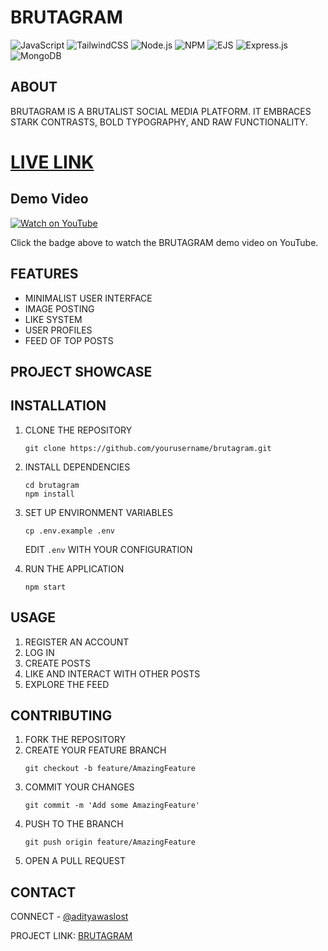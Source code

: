 # BRUTAGRAM
![JavaScript](https://img.shields.io/badge/JavaScript-F7DF1E?style=for-the-badge&logo=javascript&logoColor=black)
![TailwindCSS](https://img.shields.io/badge/Tailwind_CSS-38B2AC?style=for-the-badge&logo=tailwind-css&logoColor=white)
![Node.js](https://img.shields.io/badge/Node.js-339933?style=for-the-badge&logo=nodedotjs&logoColor=white)
![NPM](https://img.shields.io/badge/NPM-CB3837?style=for-the-badge&logo=npm&logoColor=white)
![EJS](https://img.shields.io/badge/EJS-FF2D20?style=for-the-badge&logo=EJS&logoColor=white)
![Express.js](https://img.shields.io/badge/Express.js-000000?style=for-the-badge&logo=express&logoColor=white)
![MongoDB](https://img.shields.io/badge/MongoDB-47A248?style=for-the-badge&logo=mongodb&logoColor=white)

## ABOUT

BRUTAGRAM IS A BRUTALIST SOCIAL MEDIA PLATFORM. IT EMBRACES STARK CONTRASTS, BOLD TYPOGRAPHY, AND RAW FUNCTIONALITY.

# [LIVE LINK](https://brutagram.koyeb.app/)
## Demo Video

[![Watch on YouTube](https://img.shields.io/badge/Watch_on-YouTube-red?style=for-the-badge&logo=youtube&logoColor=white)](https://youtu.be/ujjspZy4MZ8)

Click the badge above to watch the BRUTAGRAM demo video on YouTube.


## FEATURES

- MINIMALIST USER INTERFACE
- IMAGE POSTING
- LIKE SYSTEM
- USER PROFILES
- FEED OF TOP POSTS

## PROJECT SHOWCASE



## INSTALLATION

1. CLONE THE REPOSITORY
   ```
   git clone https://github.com/yourusername/brutagram.git
   ```

2. INSTALL DEPENDENCIES
   ```
   cd brutagram
   npm install
   ```

3. SET UP ENVIRONMENT VARIABLES
   ```
   cp .env.example .env
   ```
   EDIT `.env` WITH YOUR CONFIGURATION

4. RUN THE APPLICATION
   ```
   npm start
   ```

## USAGE

1. REGISTER AN ACCOUNT
2. LOG IN
3. CREATE POSTS
4. LIKE AND INTERACT WITH OTHER POSTS
5. EXPLORE THE FEED

## CONTRIBUTING

1. FORK THE REPOSITORY
2. CREATE YOUR FEATURE BRANCH
   ```
   git checkout -b feature/AmazingFeature
   ```
3. COMMIT YOUR CHANGES
   ```
   git commit -m 'Add some AmazingFeature'
   ```
4. PUSH TO THE BRANCH
   ```
   git push origin feature/AmazingFeature
   ```
5. OPEN A PULL REQUEST

## CONTACT

CONNECT - [@adityawaslost](https://x.com/adityawaslost) 

PROJECT LINK: [BRUTAGRAM](https://github.com/puri-adityakumar/brutagram-social)





